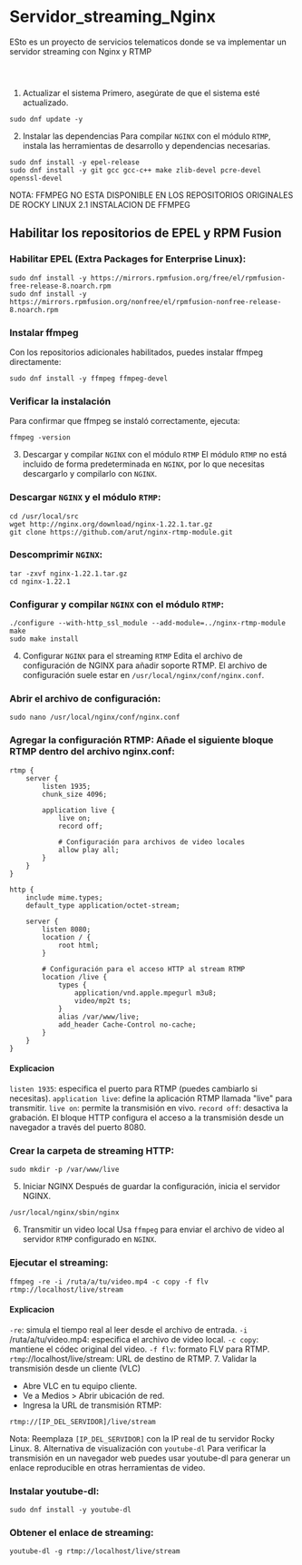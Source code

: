 # Servidor_streaming_Nginx
ESto es un proyecto de servicios telematicos donde se va implementar un servidor streaming con Nginx y  RTMP

```
```
` `

1. Actualizar el sistema
Primero, asegúrate de que el sistema esté actualizado.
```
sudo dnf update -y
```

2. Instalar las dependencias
Para compilar `NGINX` con el módulo `RTMP`, instala las herramientas de desarrollo y dependencias necesarias.
```
sudo dnf install -y epel-release
sudo dnf install -y git gcc gcc-c++ make zlib-devel pcre-devel openssl-devel 
```
NOTA: FFMPEG NO ESTA DISPONIBLE EN LOS REPOSITORIOS ORIGINALES DE ROCKY LINUX
2.1 INSTALACION DE FFMPEG
## Habilitar los repositorios de EPEL y RPM Fusion
### Habilitar EPEL (Extra Packages for Enterprise Linux):
```
sudo dnf install -y https://mirrors.rpmfusion.org/free/el/rpmfusion-free-release-8.noarch.rpm
sudo dnf install -y https://mirrors.rpmfusion.org/nonfree/el/rpmfusion-nonfree-release-8.noarch.rpm
```
### Instalar ffmpeg
Con los repositorios adicionales habilitados, puedes instalar ffmpeg directamente:
```
sudo dnf install -y ffmpeg ffmpeg-devel
```
###   Verificar la instalación
Para confirmar que ffmpeg se instaló correctamente, ejecuta:
```
ffmpeg -version
```
3. Descargar y compilar `NGINX` con el módulo `RTMP`
El módulo `RTMP` no está incluido de forma predeterminada en `NGINX`, por lo que necesitas descargarlo y compilarlo con `NGINX`.

### Descargar `NGINX` y el módulo `RTMP`:
```
cd /usr/local/src
wget http://nginx.org/download/nginx-1.22.1.tar.gz
git clone https://github.com/arut/nginx-rtmp-module.git
```
### Descomprimir `NGINX`:
```
tar -zxvf nginx-1.22.1.tar.gz
cd nginx-1.22.1
```
### Configurar y compilar `NGINX` con el módulo `RTMP`:
```
./configure --with-http_ssl_module --add-module=../nginx-rtmp-module
make
sudo make install
```
4. Configurar `NGINX` para el streaming `RTMP`
Edita el archivo de configuración de NGINX para añadir soporte RTMP. El archivo de configuración suele estar en `/usr/local/nginx/conf/nginx.conf`.

### Abrir el archivo de configuración:
```
sudo nano /usr/local/nginx/conf/nginx.conf
```
### Agregar la configuración RTMP: Añade el siguiente bloque RTMP dentro del archivo nginx.conf:
```
rtmp {
    server {
        listen 1935;
        chunk_size 4096;

        application live {
            live on;
            record off;

            # Configuración para archivos de video locales
            allow play all;
        }
    }
}

http {
    include mime.types;
    default_type application/octet-stream;

    server {
        listen 8080;
        location / {
            root html;
        }

        # Configuración para el acceso HTTP al stream RTMP
        location /live {
            types {
                application/vnd.apple.mpegurl m3u8;
                video/mp2t ts;
            }
            alias /var/www/live;
            add_header Cache-Control no-cache;
        }
    }
}
```
#### Explicacion 
`listen 1935`: especifica el puerto para RTMP (puedes cambiarlo si necesitas).
`application live`: define la aplicación RTMP llamada "live" para transmitir.
`live on`: permite la transmisión en vivo.
`record off`: desactiva la grabación.
El bloque HTTP configura el acceso a la transmisión desde un navegador a través del puerto 8080.

### Crear la carpeta de streaming HTTP:
```
sudo mkdir -p /var/www/live
```
5. Iniciar NGINX
Después de guardar la configuración, inicia el servidor NGINX.
```
/usr/local/nginx/sbin/nginx
```
6. Transmitir un video local
Usa `ffmpeg` para enviar el archivo de video al servidor `RTMP` configurado en `NGINX`.
### Ejecutar el streaming:
```
ffmpeg -re -i /ruta/a/tu/video.mp4 -c copy -f flv rtmp://localhost/live/stream
```
#### Explicacion
`-re`: simula el tiempo real al leer desde el archivo de entrada.
`-i` /ruta/a/tu/video.mp4: especifica el archivo de video local.
`-c copy`: mantiene el códec original del video.
`-f flv`: formato FLV para RTMP.
`rtmp`://localhost/live/stream: URL de destino de RTMP.
7. Validar la transmisión desde un cliente (VLC)
- Abre VLC en tu equipo cliente.
- Ve a Medios > Abrir ubicación de red.
- Ingresa la URL de transmisión RTMP:
```
rtmp://[IP_DEL_SERVIDOR]/live/stream
```
Nota: Reemplaza `[IP_DEL_SERVIDOR]` con la IP real de tu servidor Rocky Linux.
8. Alternativa de visualización con `youtube-dl`
Para verificar la transmisión en un navegador web puedes usar youtube-dl para generar un enlace reproducible en otras herramientas de video.
### Instalar youtube-dl:
```
sudo dnf install -y youtube-dl
```
### Obtener el enlace de streaming:
```
youtube-dl -g rtmp://localhost/live/stream
```
